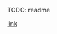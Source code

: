 TODO: readme

[link](https://raw.githubusercontent.com/KhronosGroup/OpenGL-Registry/main/xml/gl.xml)
